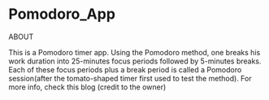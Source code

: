 # Pomodoro_App

ABOUT

This is a Pomodoro timer app. Using the Pomodoro method, one breaks his work duration into 25-minutes focus periods followed by 5-minutes breaks. Each of 
these focus periods plus a break period is called a Pomodoro session(after the tomato-shaped timer first used to test the method). For more info, check this
blog  (credit to the owner)
